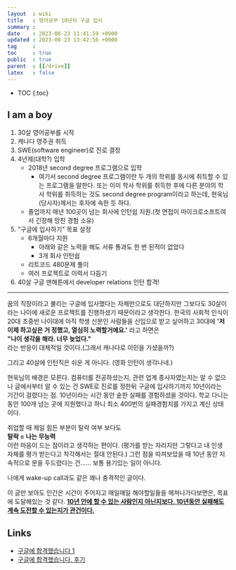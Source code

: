 ```yaml
---
layout  : wiki
title   : 영어공부 10년뒤 구글 입사
summary : 
date    : 2023-08-23 11:41:59 +0900
updated : 2023-08-23 13:42:56 +0900
tag     : 
toc     : true
public  : true
parent  : [[/drive]]
latex   : false
---
```

* TOC
{:toc}

## I am a boy
1. 30살 영어공부를 시작
2. 캐나다 영주권 취득
3. SWE(software engineer)로 진로 결정
4. 4년제(대학?) 입학
    - 2018년 second degree 프로그램으로 입학
        - 여기서 second degree 프로그램이란 두 개의 학위를 동시에 취득할 수 있는 프로그램을 말한다. 또는 이미 학사 학위를 취득한 후에 다른 분야의 학사 학위를 취득하는 것도 second degree program이라고 하는데, 현욱님(당사자)께서는 후자에 속한 듯 하다. 	
    - 졸업까지 매년 100곳이 넘는 회사에 인턴쉽 지원.(첫 면접이 마이크로소프트여서 긴장해 망친 경험 소유)
5. "구글에 입사하기" 목표 설정
    - 6개월마다 지원
        - 아래와 같은 노력을 해도 서류 통과도 한 번 된적이 없었다 	
        - 3개 회사 인턴쉽
	- 리트코드 480문제 풀이
	- 여러 프로젝트로 이력서 다듬기
6. 40살 구글 맨해튼에서 developer relations 인턴 합격!


---
꿈의 직장이라고 불리는 구글에 입사했다는 자체만으로도 대단하지만 그보다도 30살이라는 나이에 새로운 프로젝트를 진행하셨기 때문이라고 생각한다. 한국의 사회적 인식이 20대 초중반 나이대에 아직 학생 신분인 사람들을 신입으로 받고 싶어하고 30대에 
**'저 이제 하고싶은 거 정했고, 열심히 노력할거예요.'** 라고 하면은  
**"나이 생각을 해라. 너무 늦었다."**   
라는 반응이 대체적일 것이다.(그래서 캐나다로 이민을 가셨을까?)


그리고 40살에 인턴직은 쉬운 게 아니다. (영화 인턴이 생각나네.)

현욱님의 배경은 모른다. 컴퓨터를 전공하셨는지, 관련 업계 종사자였는지는 알 수 없으나 글에서부터 알 수 있는 건 SWE로 진로를 정한뒤 구글에 입사하기까지 10년이라는 기간이 걸렸다는 점. 10년이라는 시간 동안 숱한 실패를 경험하셨을 것이다. 학교 다니는 동안 100개 넘는 곳에 지원했다고 하니 최소 400번의 실패경험치를 가지고 계신 상태이다.  

취업할 때 제일 힘든 부분이 탈락 여부 보다도  
**탈락 = 나는 무능력**  
이런 마음이 드는 점이라고 생각하는 편이다. (평가를 받는 자리지만 그렇다고 내 인생 자체를 평가 받는다고 착각해서는 절대 안된다.) 그런 점을 따져보았을 때 10년 동안 지속적으로 문을 두드렸다는 건...... 보통 용기있는 일이 아니다.  


나에게 wake-up call과도 같은 꽤나 충격적인 글이다.

이 글만 보아도 인간은 시간이 주어지고 매일매일 해야할일들을 헤쳐나가다보면은, 목표에 도달해있는 것 같다.
**<u>10년 안에 할 수 있는 사람인지 아닌지보다, 10년동안 실패해도 계속 도전할 수 있는지가 관건이다.</u>**




## Links
- [구글에 합격했습니다 1](https://okky.kr/articles/1155034)
- [구글에 합격했습니다. 후기](https://okky.kr/articles/1446919)
